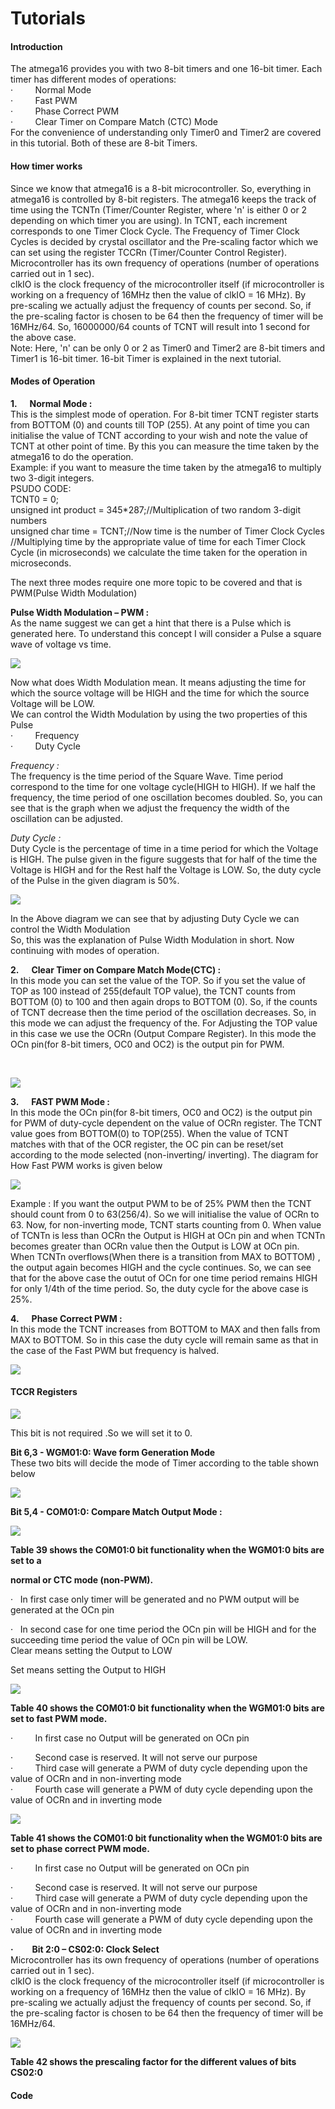 # Tutorials

#### Introduction

The atmega16 provides you with two 8-bit timers and one 16-bit timer. Each timer has different modes of operations:  
·         Normal Mode  
·         Fast PWM  
·         Phase Correct PWM  
·         Clear Timer on Compare Match (CTC) Mode  
For the convenience of understanding only Timer0 and Timer2 are covered in this tutorial. Both of these are 8-bit Timers.

#### How timer works

Since we know that atmega16 is a 8-bit microcontroller. So, everything in atmega16 is controlled by 8-bit registers. The atmega16 keeps the track of time using the TCNTn (Timer/Counter Register, where 'n' is either 0 or 2 depending on which timer you are using). In TCNT, each increment corresponds to one Timer Clock Cycle. The Frequency of Timer Clock Cycles is decided by crystal oscillator and the Pre-scaling factor which we can set using the register TCCRn (Timer/Counter Control Register).  
Microcontroller has its own frequency of operations (number of operations carried out in 1 sec).  
clkIO is the clock frequency of the microcontroller itself (if microcontroller is working on a frequency of 16MHz then the value of clkIO = 16 MHz). By pre-scaling we actually adjust the frequency of counts per second. So, if the pre-scaling factor is chosen to be 64 then the frequency of timer will be 16MHz/64. So, 16000000/64 counts of TCNT will result into 1 second for the above case.  
Note: Here, 'n' can be only 0 or 2 as Timer0 and Timer2 are 8-bit timers and Timer1 is 16-bit timer. 16-bit Timer is explained in the next tutorial.

#### Modes of Operation

**1.      Normal Mode :**  
This is the simplest mode of operation. For 8-bit timer TCNT register starts from BOTTOM (0) and counts till TOP (255). At any point of time you can initialise the value of TCNT according to your wish and note the value of TCNT at other point of time. By this you can measure the time taken by the atmega16 to do the operation.  
Example: if you want to measure the time taken by the atmega16 to multiply two 3-digit integers.  
PSUDO CODE:  
TCNT0 = 0;  
unsigned int product = 345*287;//Multiplication of two random 3-digit numbers  
unsigned char time = TCNT;//Now time is the number of Timer Clock Cycles  
//Multiplying time by the appropriate value of time for each Timer Clock Cycle (in microseconds) we calculate the time taken for the operation in microseconds.

The next three modes require one more topic to be covered and that is PWM(Pulse Width Modulation)

  
**Pulse Width Modulation – PWM :**  
As the name suggest we can get a hint that there is a Pulse which is generated here. To understand this concept I will consider a Pulse a square wave of voltage vs time.

![][1]

  
Now what does Width Modulation mean. It means adjusting the time for which the source voltage will be HIGH and the time for which the source Voltage will be LOW.  
We can control the Width Modulation by using the two properties of this Pulse  
·         Frequency  
·         Duty Cycle

_Frequency :_  
The frequency is the time period of the Square Wave. Time period correspond to the time for one voltage cycle(HIGH to HIGH). If we half the frequency, the time period of one oscillation becomes doubled. So, you can see that is the graph when we adjust the frequency the width of the oscillation can be adjusted.

  
_Duty Cycle :_  
Duty Cycle is the percentage of time in a time period for which the Voltage is HIGH. The pulse given in the figure suggests that for half of the time the Voltage is HIGH and for the Rest half the Voltage is LOW. So, the duty cycle of the Pulse in the given diagram is 50%.

![][2]

  
In the Above diagram we can see that by adjusting Duty Cycle we can control the Width Modulation  
So, this was the explanation of Pulse Width Modulation in short. Now continuing with modes of operation.

**2.      Clear Timer on Compare Match Mode(CTC) :**  
In this mode you can set the value of the TOP. So if you set the value of TOP as 100 instead of 255(default TOP value), the TCNT counts from BOTTOM (0) to 100 and then again drops to BOTTOM (0). So, if the counts of TCNT decrease then the time period of the oscillation decreases. So, in this mode we can adjust the frequency of the. For Adjusting the TOP value in this case we use the OCRn (Output Compare Register). In this mode the OCn pin(for 8-bit timers, OC0 and OC2) is the output pin for PWM.

 

![][3]

  
**3.      FAST PWM Mode :**  
In this mode the OCn pin(for 8-bit timers, OC0 and OC2) is the output pin for PWM of duty-cycle dependent on the value of OCRn register. The TCNT value goes from BOTTOM(0) to TOP(255). When the value of TCNT matches with that of the OCR register, the OC pin can be reset/set according to the mode selected (non-inverting/ inverting). The diagram for How Fast PWM works is given below

![][4]

Example : If you want the output PWM to be of 25% PWM then the TCNT should count from 0 to 63(256/4). So we will initialise the value of OCRn to 63. Now, for non-inverting mode, TCNT starts counting from 0. When value of TCNTn is less than OCRn the Output is HIGH at OCn pin and when TCNTn becomes greater than OCRn value then the Output is LOW at OCn pin. When TCNTn overflows(When there is a transition from MAX to BOTTOM) , the output again becomes HIGH and the cycle continues. So, we can see that for the above case the outut of OCn for one time period remains HIGH for only 1/4th of the time period. So, the duty cycle for the above case is 25%.

**4.      Phase Correct PWM :**  
In this mode the TCNT increases from BOTTOM to MAX and then falls from MAX to BOTTOM. So in this case the duty cycle will remain same as that in the case of the Fast PWM but frequency is halved.

![][5]

#### TCCR Registers

![][6]

This bit is not required .So we will set it to 0.

**Bit 6,3 - WGM01:0: Wave form Generation Mode**  
These two bits will decide the mode of Timer according to the table shown below

![][7]

**Bit 5,4 - COM01:0: Compare Match Output Mode :**

**![][8]**

**Table 39 shows the COM01:0 bit functionality when the WGM01:0 bits are set to a**

**normal or CTC mode (non-PWM).**

·   In first case only timer will be generated and no PWM output will be generated at the OCn pin

·   In second case for one time period the OCn pin will be HIGH and for the succeeding time period the value of OCn pin will be LOW.  
Clear means setting the Output to LOW

Set means setting the Output to HIGH

![][9]

**Table 40 shows the COM01:0 bit functionality when the WGM01:0 bits are set to fast PWM mode.**

·         In first case no Output will be generated on OCn pin

·         Second case is reserved. It will not serve our purpose  
·         Third case will generate a PWM of duty cycle depending upon the value of OCRn and in non-inverting mode  
·         Fourth case will generate a PWM of duty cycle depending upon the value of OCRn and in inverting mode

![][10]

**Table 41 shows the COM01:0 bit functionality when the WGM01:0 bits are set to phase correct PWM mode.**

·         In first case no Output will be generated on OCn pin

·         Second case is reserved. It will not serve our purpose  
·         Third case will generate a PWM of duty cycle depending upon the value of OCRn and in non-inverting mode  
·         Fourth case will generate a PWM of duty cycle depending upon the value of OCRn and in inverting mode

**·         Bit 2:0 – CS02:0: Clock Select**  
Microcontroller has its own frequency of operations (number of operations carried out in 1 sec).  
clkIO is the clock frequency of the microcontroller itself (if microcontroller is working on a frequency of 16MHz then the value of clkIO = 16 MHz). By pre-scaling we actually adjust the frequency of counts per second. So, if the pre-scaling factor is chosen to be 64 then the frequency of timer will be 16MHz/64.

![][11]

**Table 42 shows the prescaling factor for the different values of bits CS02:0**

#### Code

[1]: https://lh3.googleusercontent.com/IZuu_j4XrZPemXTW_jydHL16q6SMQ_axOR4na2bWvgpHFpxodhVxpOiKuQYpqZwBss2Fp3A-525vVCWR4kst0yWrmZUW3yDm7HN6agMCuUwwtpqiG8pRpZzzrg
[2]: https://lh4.googleusercontent.com/jPZeeoHdAZ1mPe3NBmwdip0WNSQj7IlhmCU_BnlwXDl8xOEdzjnad1PF6SE66iPF3jLIefydvjxJGwh5xMCbtFLZBcxylqK5NC3kGDDxzjvmLYwH4TVwFvFnZA
[3]: https://lh6.googleusercontent.com/-qK9ZCSrsIsBVC_nn4ZPPVjqqw_L--eV39ji4EAMaJZDMyqPFg2MYb30C9eFVP00wu7zbUc2ex2Ab7d0mOqltCMdr10jHx-oCgujuhEsDfjqg0Ukdxbs2EqZjA
[4]: https://lh3.googleusercontent.com/tGwMNSzy4B_7iZxzOEjLFKKNREvc9Fp8UTN_cv4_9U5rMXj18f781dHwr_ADayXD_QCBPj5sHz0P2cXpY2r-UOp194CxOSbqZCc3kpM-D99KVRWhm7yfjdVF2A
[5]: https://lh6.googleusercontent.com/-DqGjjqpIFo9VXBQp07CkYuLyvD96F3dMqVHL_7THZFmfU7DT-UHHg5f_ro1EniT8AAB4IFoKNcVy5xkroYJo8hBjAawrV7FBiNadWHNTeI6Di2TfCMqsC2sFQ
[6]: https://lh3.googleusercontent.com/bvMgqJbXiqAR45CY7TSNVoWfY5VTwentfFqXX8LBtfECXOGHaJfJwcT8nA6e640UydIm55lAMheLAe4HAqiNTLSdTlIcDpp_b1moWDLHiuSN97s4zUmwxHGpmQ
[7]: https://lh6.googleusercontent.com/2s_L5o1U40iKQMAQm2cntzFsWfLSFVGsRp_8XLHTaRKwCxN3rlcWLrPhwmtQq1SPrc-DmjempmsXLTsDap1hL08Ar0qnPMfWpsSrFVX8nd9TIfyJdhpcF2EmPQ
[8]: https://lh6.googleusercontent.com/GwwTH-OhZMXhhLZwgmFSMqY8mpSB1WE-CBvI4Tb2wPrN8Qif2txgTmGn3XVgs05rpG13XuSHapGTvIjt-ZUk4kGNF0KyIeVpEA4H85TNiEpiOtSMhWau86vfXA
[9]: https://lh3.googleusercontent.com/bR6V2vJDHQlA09Uns_L6tfm_9HlhBFEw7b2CUdmAIUzZTvwuXiFhTnAOK01gSDqKZfhEbg3TxJWCnX3jvWkcw9SEk_BJfsapV3eC_QaSDG4TMOQ912oLLdKVUQ
[10]: https://lh3.googleusercontent.com/o3WgTYXZZARmITn-2R3mh877m-MKLqYFVN_MK9DL9I4gnkZZsUlzYVCfddJ97UH3ZUexI4gTX9Uye6DfV0Um61TIlGNBZu8tx8lqMMeXzj4sKC3XZtQeN0Fl_Q
[11]: https://lh6.googleusercontent.com/78cZ7I_29s2tudw_OCJhcCtYLImPDykYzg-mEDI6wRCyXub4v75r38CuxBGuqo35oxAB-GWTJt64xsKDWJIWLiygpx0GXoqentOyaiZDTAjl1CLQktSmSO2dXA
